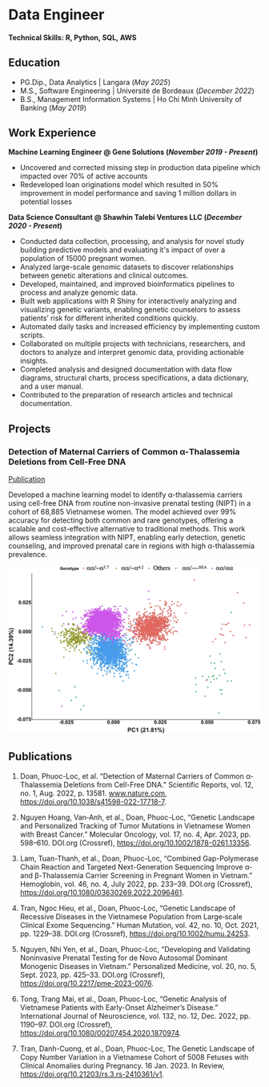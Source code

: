 # Data Engineer

#### Technical Skills: R, Python, SQL, AWS

## Education
- PG.Dip., Data Analytics | Langara (_May 2025_)								       		
- M.S., Software Engineering	| Université de Bordeaux (_December 2022_)	 			        		
- B.S., Management Information Systems | Ho Chi Minh University of Banking (_May 2019_)

## Work Experience
**Machine Learning Engineer @ Gene Solutions (_November 2019 - Present_)**
- Uncovered and corrected missing step in production data pipeline which impacted over 70% of active accounts
- Redeveloped loan originations model which resulted in 50% improvement in model performance and saving 1 million dollars in potential losses

**Data Science Consultant @ Shawhin Talebi Ventures LLC (_December 2020 - Present_)**
- Conducted data collection, processing, and analysis for novel study building predictive models and evaluating it's impact of over a population of 15000 pregnant women.
- Analyzed large-scale genomic datasets to discover relationships between genetic alterations and clinical outcomes.
- Developed, maintained, and improved bioinformatics pipelines to process and analyze genomic data.
- Built web applications with R Shiny for interactively analyzing and visualizing genetic variants, enabling genetic counselors to assess patients’ risk for different inherited conditions quickly.
- Automated daily tasks and increased efficiency by implementing custom scripts.
- Collaborated on multiple projects with technicians, researchers, and doctors to analyze and interpret genomic data, providing actionable insights.
- Completed analysis and designed documentation with data flow diagrams, structural charts, process specifications, a data dictionary, and a user manual.
- Contributed to the preparation of research articles and technical documentation.


## Projects
### Detection of Maternal Carriers of Common α-Thalassemia Deletions from Cell-Free DNA
[Publication](https://www.nature.com/articles/s41598-022-17718-7)

Developed a machine learning model to identify α-thalassemia carriers using cell-free DNA from routine non-invasive prenatal testing (NIPT) in a cohort of 68,885 Vietnamese women. The model achieved over 99% accuracy for detecting both common and rare genotypes, offering a scalable and cost-effective alternative to traditional methods. This work allows seamless integration with NIPT, enabling early detection, genetic counseling, and improved prenatal care in regions with high α-thalassemia prevalence.

![Principal component analysis of 6417 observations and their genotypes.](/assets/img/pca.png)

## Publications
1. Doan, Phuoc-Loc, et al. “Detection of Maternal Carriers of Common α-Thalassemia Deletions from Cell-Free DNA.” Scientific Reports, vol. 12, no. 1, Aug. 2022, p. 13581. www.nature.com, https://doi.org/10.1038/s41598-022-17718-7.

2. Nguyen Hoang, Van‐Anh, et al., Doan, Phuoc-Loc, “Genetic Landscape and Personalized Tracking of Tumor Mutations in Vietnamese Women with Breast Cancer.” Molecular Oncology, vol. 17, no. 4, Apr. 2023, pp. 598–610. DOI.org (Crossref), https://doi.org/10.1002/1878-0261.13356.

3. Lam, Tuan-Thanh, et al., Doan, Phuoc-Loc, “Combined Gap-Polymerase Chain Reaction and Targeted Next-Generation Sequencing Improve α- and β-Thalassemia Carrier Screening in Pregnant Women in Vietnam.” Hemoglobin, vol. 46, no. 4, July 2022, pp. 233–39. DOI.org (Crossref), https://doi.org/10.1080/03630269.2022.2096461.

4. Tran, Ngoc Hieu, et al., Doan, Phuoc-Loc, “Genetic Landscape of Recessive Diseases in the Vietnamese Population from Large‐scale Clinical Exome Sequencing.” Human Mutation, vol. 42, no. 10, Oct. 2021, pp. 1229–38. DOI.org (Crossref), https://doi.org/10.1002/humu.24253.

5. Nguyen, Nhi Yen, et al., Doan, Phuoc-Loc, “Developing and Validating Noninvasive Prenatal Testing for de Novo Autosomal Dominant Monogenic Diseases in Vietnam.” Personalized Medicine, vol. 20, no. 5, Sept. 2023, pp. 425–33. DOI.org (Crossref), https://doi.org/10.2217/pme-2023-0076.

6. Tong, Trang Mai, et al., Doan, Phuoc-Loc, “Genetic Analysis of Vietnamese Patients with Early-Onset Alzheimer’s Disease.” International Journal of Neuroscience, vol. 132, no. 12, Dec. 2022, pp. 1190–97. DOI.org (Crossref), https://doi.org/10.1080/00207454.2020.1870974.

7. Tran, Danh-Cuong, et al., Doan, Phuoc-Loc, The Genetic Landscape of Copy Number Variation in a Vietnamese Cohort of 5008 Fetuses with Clinical Anomalies during Pregnancy. 16 Jan. 2023. In Review, https://doi.org/10.21203/rs.3.rs-2410361/v1.
